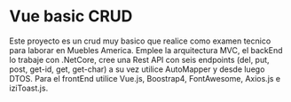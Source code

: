 # Vue basic CRUD


Este proyecto es un crud muy basico que realice como examen tecnico para laborar en Muebles America.
Emplee la arquitectura MVC, el backEnd lo trabaje con .NetCore, cree una Rest API con seis endpoints (del, put, post, get-id, get, get-char) 
a su vez utilice AutoMapper y desde luego DTOS. Para el frontEnd utilice Vue.js, Boostrap4, FontAwesome, Axios.js e iziToast.js.
